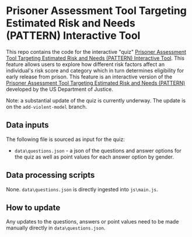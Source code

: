 # Prisoner Assessment Tool Targeting Estimated Risk and Needs (PATTERN) Interactive Tool

This repo contains the code for the interactive "quiz" [Prisoner Assessment Tool Targeting Estimated Risk and Needs (PATTERN) Interactive Tool](https://apps.urban.org/features/risk-assessment/). This feature allows users to explore how different risk factors affect an individual's risk score and category which in turn determines eligibility for early release from prison. This feature is an interactive version of the [Prisoner Assessment Tool Targeting Estimated Risk and Needs (PATTERN)](https://www.bop.gov/inmates/fsa/docs/the-first-step-act-of-2018-risk-and-needs-assessment-system-updated.pdf) developed by the US Department of Justice.

Note: a substantial update of the quiz is currently underway. The update is on the `add-violent-model` branch.

## Data inputs
The following file is sourced as input for the quiz:
- `data\questions.json` - a json of the questions and answer options for the quiz as well as point values for each answer option by gender.

## Data processing scripts
None. `data\questions.json` is directly ingested into `js\main.js`.

## How to update
Any updates to the questions, answers or point values need to be made manually directly in `data\questions.json`.